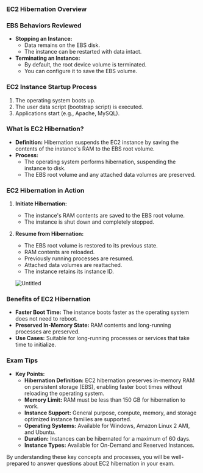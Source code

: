 ### EC2 Hibernation Overview

### EBS Behaviors Reviewed

- **Stopping an Instance:**
    - Data remains on the EBS disk.
    - The instance can be restarted with data intact.
- **Terminating an Instance:**
    - By default, the root device volume is terminated.
    - You can configure it to save the EBS volume.

### EC2 Instance Startup Process

1. The operating system boots up.
2. The user data script (bootstrap script) is executed.
3. Applications start (e.g., Apache, MySQL).

### What is EC2 Hibernation?

- **Definition:** Hibernation suspends the EC2 instance by saving the contents of the instance's RAM to the EBS root volume.
- **Process:**
    - The operating system performs hibernation, suspending the instance to disk.
    - The EBS root volume and any attached data volumes are preserved.

### EC2 Hibernation in Action

1. **Initiate Hibernation:**
    
    - The instance's RAM contents are saved to the EBS root volume.
    - The instance is shut down and completely stopped.
2. **Resume from Hibernation:**
    
    - The EBS root volume is restored to its previous state.
    - RAM contents are reloaded.
    - Previously running processes are resumed.
    - Attached data volumes are reattached.
    - The instance retains its instance ID.
    
    ![Untitled](https://prod-files-secure.s3.us-west-2.amazonaws.com/ae5789d5-3051-420d-8416-d817f388473e/2e659b51-5f8d-454b-b75c-05b6535eae88/Untitled.png)
    

### Benefits of EC2 Hibernation

- **Faster Boot Time:** The instance boots faster as the operating system does not need to reboot.
- **Preserved In-Memory State:** RAM contents and long-running processes are preserved.
- **Use Cases:** Suitable for long-running processes or services that take time to initialize.

### Exam Tips

- **Key Points:**
    - **Hibernation Definition:** EC2 hibernation preserves in-memory RAM on persistent storage (EBS), enabling faster boot times without reloading the operating system.
    - **Memory Limit:** RAM must be less than 150 GB for hibernation to work.
    - **Instance Support:** General purpose, compute, memory, and storage optimized instance families are supported.
    - **Operating Systems:** Available for Windows, Amazon Linux 2 AMI, and Ubuntu.
    - **Duration:** Instances can be hibernated for a maximum of 60 days.
    - **Instance Types:** Available for On-Demand and Reserved Instances.

By understanding these key concepts and processes, you will be well-prepared to answer questions about EC2 hibernation in your exam.